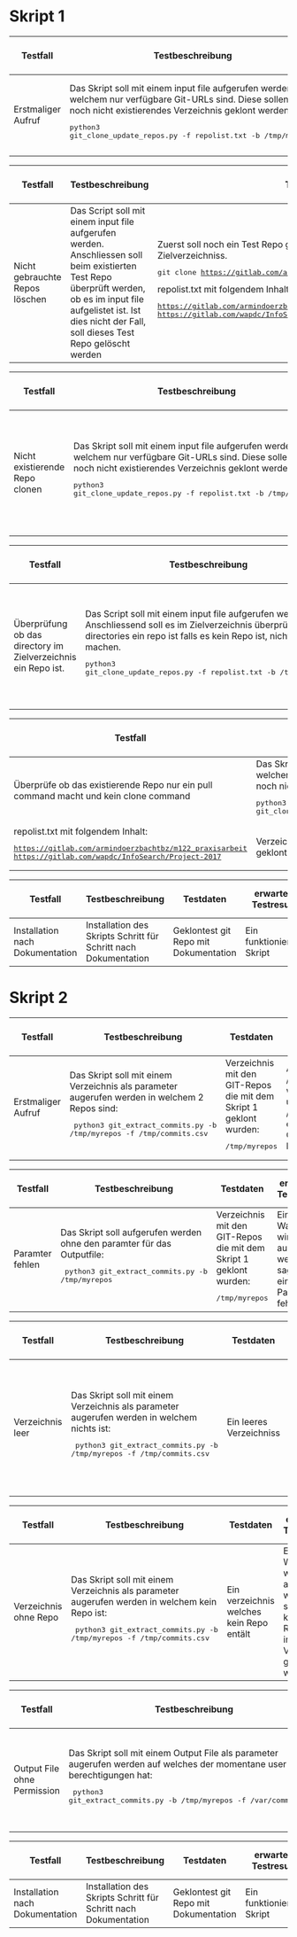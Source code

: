 # Skript 1

| Testfall | Testbeschreibung | Testdaten | erwartetes Testresultat | erhaltenes Testresultat | Tester | Testdatum und Teststatus |
|  - | - | - | - | - | - | - |
| Erstmaliger Aufruf | Das Skript soll mit einem input file aufgerufen werden, in welchem nur verfügbare Git-URLs sind. Diese sollen in ein noch nicht existierendes Verzeichnis geklont werden:<pre>python3 git_clone_update_repos.py -f repolist.txt -b /tmp/myrepos</pre> | repolist.txt mit folgendem Inhalt:<pre>https://gitlab.com/armindoerzbachtbz/m122_praxisarbeit<br>https://gitlab.com/wapdc/InfoSearch/Project-2017</pre> | Verzeichnis wird erstellt und alle Repos werden darin geklont | | | |

| Testfall | Testbeschreibung | Testdaten | erwartetes Testresultat | erhaltenes Testresultat | Tester | Testdatum und Teststatus |
|  - | - | - | - | - | - | - |
|Nicht gebrauchte Repos löschen | Das Script soll mit einem input file aufgerufen werden. Anschliessen soll beim existierten Test Repo überprüft werden, ob es im input file aufgelistet ist. Ist dies nicht der Fall, soll dieses Test Repo gelöscht werden | Zuerst soll noch ein Test Repo geklont werden im gleichen Zielverzeichniss. <pre>git clone https://gitlab.com/armindoerzbachtbz/m122_projektarbeit.git </pre> repolist.txt mit folgendem Inhalt:<pre>https://gitlab.com/armindoerzbachtbz/m122_praxisarbeit<br>https://gitlab.com/wapdc/InfoSearch/Project-2017</pre> | Verzeichnis wird erstellt, alle Repos werden darin geklont und das zuerst geklonte Repo wird gelöscht.| | | |

| Testfall | Testbeschreibung | Testdaten | erwartetes Testresultat | erhaltenes Testresultat | Tester | Testdatum und Teststatus |
|  - | - | - | - | - | - | - |
| Nicht existierende Repo clonen | Das Skript soll mit einem input file aufgerufen werden, in welchem nur verfügbare Git-URLs sind. Diese sollen in ein noch nicht existierendes Verzeichnis geklont werden:<pre>python3 git_clone_update_repos.py -f repolist.txt -b /tmp/myrepos</pre> | repolist.txt mit folgendem Inhalt:<pre>https://gitlab.com/armindoerzbachtbz/m122_praxisarbeit<br>https://gitlab.com/wapdc/InfoSearch/Project-2017</pre> | Verzeichnis wird erstellt und alle Repos werden darin geklont. Im log file sollte die Fehlermeldung stehen, dass das Repository nicht existiert stehen.| | | |

| Testfall | Testbeschreibung | Testdaten | erwartetes Testresultat | erhaltenes Testresultat | Tester | Testdatum und Teststatus |
|  - | - | - | - | - | - | - |
| Überprüfung ob das directory im Zielverzeichnis ein Repo ist. | Das Script soll mit einem input file aufgerufen werden. Anschliessend soll es im Zielverzeichnis überprüfen ob alle directories ein repo ist falls es kein Repo ist, nichts machen.<pre>python3 git_clone_update_repos.py -f repolist.txt -b /tmp/myrepos</pre> | Zuerst soll ein neues directory im Zielverzeichnis erstellt werden. repolist.txt mit folgendem Inhalt:<pre>https://gitlab.com/armindoerzbachtbz/m122_praxisarbeit<br>https://gitlab.com/wapdc/InfoSearch/Project-2017</pre> | Verzeichnis wird erstellt und alle Repos werden darin geklont. Das erstellte directory ist immer noch vorhanden.| | | |

| Testfall | Testbeschreibung | Testdaten | erwartetes Testresultat | erhaltenes Testresultat | Tester | Testdatum und Teststatus |
|  - | - | - | - | - | - | - |
| Überprüfe ob das existierende Repo nur ein pull command macht und kein clone command | Das Skript soll mit einem input file aufgerufen werden, in welchem nur verfügbare Git-URLs sind. Diese sollen in ein noch nicht existierendes Verzeichnis geklont werden:<pre>python3 git_clone_update_repos.py -f repolist.txt -b /tmp/myrepos</pre> | Zuerst muss das folgende Repository im Zielverzeichnis geklont werden <pre>git clone https://gitlab.com/armindoerzbachtbz/m122_praxisarbeit</pre>
repolist.txt mit folgendem Inhalt:<pre>https://gitlab.com/armindoerzbachtbz/m122_praxisarbeit<br>https://gitlab.com/wapdc/InfoSearch/Project-2017</pre> | Verzeichnis wird erstellt und alle Repos werden darin geklont | | | |

| Testfall | Testbeschreibung | Testdaten | erwartetes Testresultat | erhaltenes Testresultat | Tester | Testdatum und Teststatus |
|  - | - | - | - | - | - | - |
| Installation nach Dokumentation | Installation des Skripts Schritt für Schritt nach Dokumentation | Geklontest git Repo mit Dokumentation | Ein funktionierends Skript | | | |


# Skript 2

| Testfall | Testbeschreibung | Testdaten | erwartetes Testresultat | erhaltenes Testresultat | Tester | Testdatum und Teststatus |
|  - | - | - | - | - | - | - |
| Erstmaliger Aufruf | Das Skript soll mit einem Verzeichnis als parameter augerufen werden in welchem 2 Repos sind:<pre> python3 git_extract_commits.py -b /tmp/myrepos -f /tmp/commits.csv</pre> | Verzeichnis mit den GIT-Repos die mit dem Skript 1 geklont wurden:<pre>/tmp/myrepos</pre> | Alle Repos aus /tmp/myrepos werden gelesen und ein File /tmp/commits.csv erstellt mit allen Commits beider Repos | | | |

| Testfall | Testbeschreibung | Testdaten | erwartetes Testresultat | erhaltenes Testresultat | Tester | Testdatum und Teststatus |
|  - | - | - | - | - | - | - |
| Paramter fehlen | Das Skript soll aufgerufen werden ohne den paramter für das Outputfile:<pre> python3 git_extract_commits.py -b /tmp/myrepos</pre> | Verzeichnis mit den GIT-Repos die mit dem Skript 1 geklont wurden:<pre>/tmp/myrepos</pre> | Eine Warnung wird ausgegeben welche sagt, dass ein Input Paramter fehlt  | | | |

| Testfall | Testbeschreibung | Testdaten | erwartetes Testresultat | erhaltenes Testresultat | Tester | Testdatum und Teststatus |
|  - | - | - | - | - | - | - |
| Verzeichnis leer | Das Skript soll mit einem Verzeichnis als parameter augerufen werden in welchem nichts ist:<pre> python3 git_extract_commits.py -b /tmp/myrepos -f /tmp/commits.csv</pre> | Ein leeres Verzeichniss | Eine Warnung wird ausgegeben welche sagt, dass kein Repository im Verzeichnis gefunden wrude  | | | |

| Testfall | Testbeschreibung | Testdaten | erwartetes Testresultat | erhaltenes Testresultat | Tester | Testdatum und Teststatus |
|  - | - | - | - | - | - | - |
| Verzeichnis ohne Repo | Das Skript soll mit einem Verzeichnis als parameter augerufen werden in welchem kein Repo ist:<pre> python3 git_extract_commits.py -b /tmp/myrepos -f /tmp/commits.csv</pre> | Ein verzeichnis welches kein Repo entält | Eine Warnung wird ausgegeben welche sagt, dass kein Repository im Verzeichnis gefunden wrude  | | | |

| Testfall | Testbeschreibung | Testdaten | erwartetes Testresultat | erhaltenes Testresultat | Tester | Testdatum und Teststatus |
|  - | - | - | - | - | - | - |
| Output File ohne Permission | Das Skript soll mit einem Output File als parameter augerufen werden auf welches der momentane user keien berechtigungen hat:<pre> python3 git_extract_commits.py -b /tmp/myrepos -f /var/commits.csv</pre> | Ein Output File Path auf welcher der user kein Zugriff hat | Eine Warnung wird ausgegeben welche sagt, dass Berechtigungen fehlen um das Output File zu erstellen | | | |

| Testfall | Testbeschreibung | Testdaten | erwartetes Testresultat | erhaltenes Testresultat | Tester | Testdatum und Teststatus |
|  - | - | - | - | - | - | - |
| Installation nach Dokumentation | Installation des Skripts Schritt für Schritt nach Dokumentation | Geklontest git Repo mit Dokumentation | Ein funktionierends Skript | | | |

